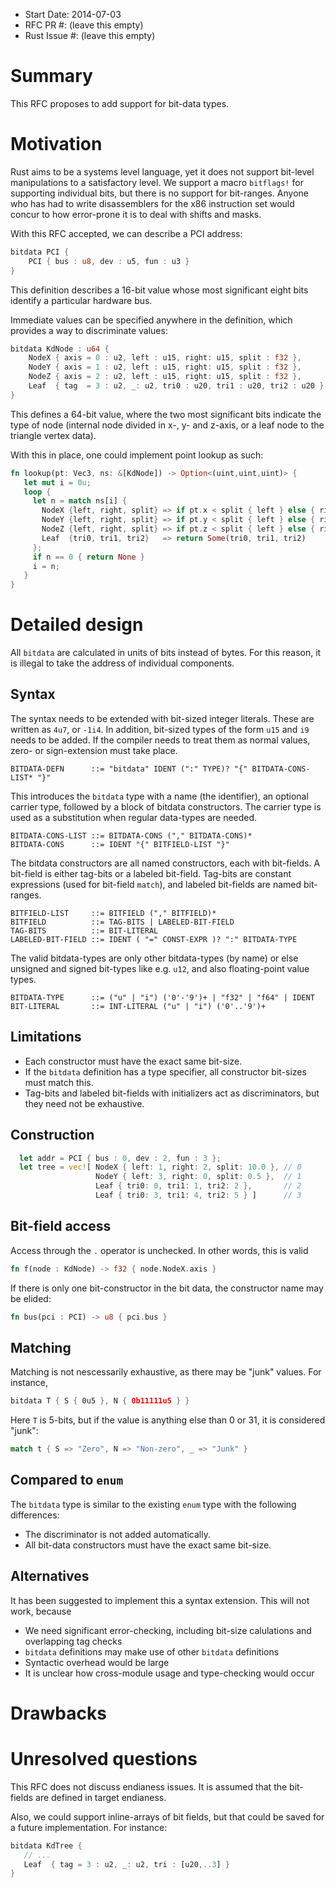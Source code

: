 - Start Date: 2014-07-03
- RFC PR #: (leave this empty)
- Rust Issue #: (leave this empty)

# Summary

This RFC proposes to add support for bit-data types.

# Motivation

Rust aims to be a systems level language, yet it does not support bit-level
manipulations to a satisfactory level. We support a macro `bitflags!` for
supporting individual bits, but there is no support for bit-ranges. Anyone
who has had to write disassemblers for the x86 instruction set would concur
to how error-prone it is to deal with shifts and masks.

With this RFC accepted, we can describe a PCI address:

```rust
bitdata PCI {
    PCI { bus : u8, dev : u5, fun : u3 }
}
```

This definition describes a 16-bit value whose most significant eight bits
identify a particular hardware bus.

Immediate values can be specified anywhere in the definition, which provides 
a way to discriminate values:

```rust
bitdata KdNode : u64 {
    NodeX { axis = 0 : u2, left : u15, right: u15, split : f32 },
    NodeY { axis = 1 : u2, left : u15, right: u15, split : f32 },
    NodeZ { axis = 2 : u2, left : u15, right: u15, split : f32 },
	Leaf  { tag  = 3 : u2, _: u2, tri0 : u20, tri1 : u20, tri2 : u20 }
}
```
This defines a 64-bit value, where the two most significant bits indicate 
the type of node (internal node divided in x-, y- and z-axis, or a leaf 
node to the triangle vertex data).

With this in place, one could implement point lookup as such:
```rust
fn lookup(pt: Vec3, ns: &[KdNode]) -> Option<(uint,uint,uint)> {
   let mut i = 0u;
   loop {
     let n = match ns[i] {
       NodeX {left, right, split} => if pt.x < split { left } else { right },
       NodeY {left, right, split} => if pt.y < split { left } else { right },
       NodeZ {left, right, split} => if pt.z < split { left } else { right },
       Leaf  {tri0, tri1, tri2}   => return Some(tri0, tri1, tri2)
     };
	 if n == 0 { return None }
     i = n;
   }
}
```

# Detailed design

All `bitdata` are calculated in units of bits instead of bytes. For this reason, 
it is illegal to take the address of individual components. 

## Syntax

The syntax needs to be extended with bit-sized integer literals. These are written
as `4u7`, or `-1i4`. In addition, bit-sized types of the form `u15` and `i9`
needs to be added. If the compiler needs to treat them as normal values,
zero- or sign-extension must take place.

```ebnf
BITDATA-DEFN      ::= "bitdata" IDENT (":" TYPE)? "{" BITDATA-CONS-LIST* "}"
```

This introduces the `bitdata` type with a name (the identifier), an optional
carrier type, followed by a block of bitdata constructors. The carrier type
is used as a substitution when regular data-types are needed. 

```ebnf
BITDATA-CONS-LIST ::= BITDATA-CONS ("," BITDATA-CONS)*
BITDATA-CONS      ::= IDENT "{" BITFIELD-LIST "}"
```

The bitdata constructors are all named constructors, each with bit-fields. A 
bit-field is either tag-bits or a labeled bit-field. Tag-bits are constant 
expressions (used for bit-field `match`), and labeled bit-fields are named
bit-ranges.

```ebnf
BITFIELD-LIST     ::= BITFIELD ("," BITFIELD)*
BITFIELD          ::= TAG-BITS | LABELED-BIT-FIELD
TAG-BITS          ::= BIT-LITERAL
LABELED-BIT-FIELD ::= IDENT ( "=" CONST-EXPR )? ":" BITDATA-TYPE
```

The valid bitdata-types are only other bitdata-types (by name) or else unsigned
and signed bit-types like e.g. `u12`, and also floating-point value types.

```ebnf
BITDATA-TYPE      ::= ("u" | "i") ('0'-'9')+ | "f32" | "f64" | IDENT
BIT-LITERAL       ::= INT-LITERAL ("u" | "i") ('0'..'9')+
```

## Limitations

* Each constructor must have the exact same bit-size. 
* If the `bitdata` definition has a type specifier, all constructor bit-sizes must match this.
* Tag-bits and labeled bit-fields with initializers act as discriminators, but they need
not be exhaustive.

## Construction

```rust
  let addr = PCI { bus : 0, dev : 2, fun : 3 };
  let tree = vec![ NodeX { left: 1, right: 2, split: 10.0 }, // 0
                   NodeY { left: 3, right: 0, split: 0.5 },  // 1
				   Leaf { tri0: 0, tri1: 1, tri2: 2 },       // 2
				   Leaf { tri0: 3, tri1: 4, tri2: 5 } ]      // 3
```

## Bit-field access

Access through the `.` operator is unchecked. In other words, this is valid

```rust
fn f(node : KdNode) -> f32 { node.NodeX.axis }
```

If there is only one bit-constructor in the bit data, the constructor name may
be elided:
```rust
fn bus(pci : PCI) -> u8 { pci.bus }
```

## Matching

Matching is not nescessarily exhaustive, as there may be "junk" values. For
instance, 
```rust
bitdata T { S { 0u5 }, N { 0b11111u5 } }
```
Here `T` is 5-bits, but if the value is anything else than 0 or 31, it is
considered "junk":
```rust
match t { S => "Zero", N => "Non-zero", _ => "Junk" }
```

## Compared to `enum`

The `bitdata` type is similar to the existing `enum` type with the following
differences: 

* The discriminator is not added automatically. 
* All bit-data constructors must have the exact same bit-size.

## Alternatives

It has been suggested to implement this a syntax extension. This will not 
work, because

* We need significant error-checking, including bit-size calulations
and overlapping tag checks
* `bitdata` definitions may make use of other `bitdata` definitions
* Syntactic overhead would be large
* It is unclear how cross-module usage and type-checking would occur

# Drawbacks

# Unresolved questions

This RFC does not discuss endianess issues. It is assumed that the bit-fields
are defined in target endianess.

Also, we could support inline-arrays of bit fields, but that could be saved 
for a future implementation. For instance:
```rust
bitdata KdTree {
   // ...
   Leaf  { tag = 3 : u2, _: u2, tri : [u20,..3] }
}
```
